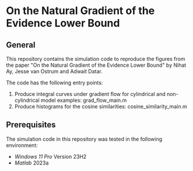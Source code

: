 # On the Natural Gradient of the Evidence Lower Bound

## General

This repository contains the simulation code to reproduce the figures from the paper "On the Natural Gradient of the Evidence Lower Bound" by Nihat Ay, Jesse van Ostrum and Adwait Datar.

The code has the following entry points:
1. Produce integral curves under gradient flow for cylindrical and non-cylindrical model examples: grad_flow_main.m
2. Produce histograms for the cosine similarities: cosine_similarity_main.m

## Prerequisites
The simulation code in this repository was tested in the following environment:
* *Windows 11 Pro* Version 23H2
* *Matlab* 2023a